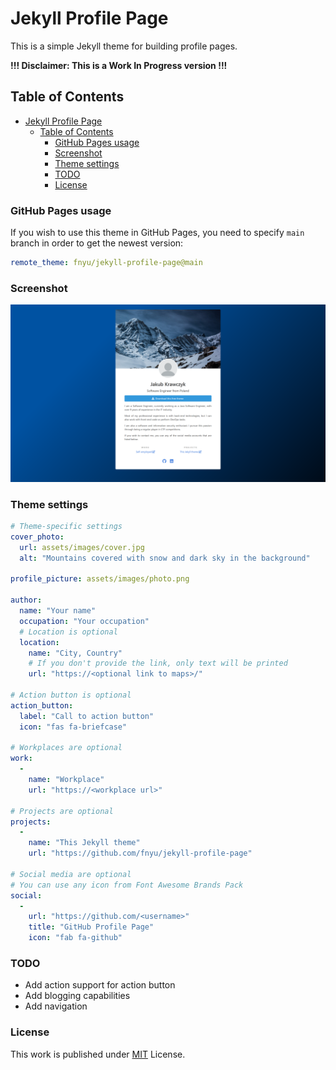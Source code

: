 Jekyll Profile Page
===================

This is a simple Jekyll theme for building profile pages.

**!!! Disclaimer: This is a Work In Progress version !!!**

## Table of Contents

- [Jekyll Profile Page](#jekyll-profile-page)
  - [Table of Contents](#table-of-contents)
    - [GitHub Pages usage](#github-pages-usage)
    - [Screenshot](#screenshot)
    - [Theme settings](#theme-settings)
    - [TODO](#todo)
    - [License](#license)

### GitHub Pages usage

If you wish to use this theme in GitHub Pages, you need to specify `main` branch in order to get the newest version:

```yaml
remote_theme: fnyu/jekyll-profile-page@main
```

### Screenshot

![Screenshot of an example page with Jekyll Profile Page Theme installed](screenshot.png)

### Theme settings

```yaml
# Theme-specific settings
cover_photo:
  url: assets/images/cover.jpg
  alt: "Mountains covered with snow and dark sky in the background"

profile_picture: assets/images/photo.png

author:
  name: "Your name"
  occupation: "Your occupation"
  # Location is optional
  location:
    name: "City, Country"
    # If you don't provide the link, only text will be printed
    url: "https://<optional link to maps>/"

# Action button is optional
action_button:
  label: "Call to action button"
  icon: "fas fa-briefcase"

# Workplaces are optional
work:
  -
    name: "Workplace"
    url: "https://<workplace url>"

# Projects are optional
projects:
  -
    name: "This Jekyll theme"
    url: "https://github.com/fnyu/jekyll-profile-page"

# Social media are optional
# You can use any icon from Font Awesome Brands Pack
social:
  -
    url: "https://github.com/<username>"
    title: "GitHub Profile Page"
    icon: "fab fa-github"
```

### TODO

 * Add action support for action button
 * Add blogging capabilities
 * Add navigation

### License

This work is published under [MIT](https://github.com/fnyu/jekyll-profile-page/blob/master/LICENSE.txt) License.
